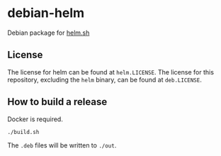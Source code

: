 # debian-helm

Debian package for [helm.sh](https://helm.sh)

## License

The license for helm can be found at `helm.LICENSE`.
The license for this repository, excluding the `helm` binary,
can be found at `deb.LICENSE`.

## How to build a release

Docker is required.

```bash
./build.sh
```

The `.deb` files will be written to `./out`.
